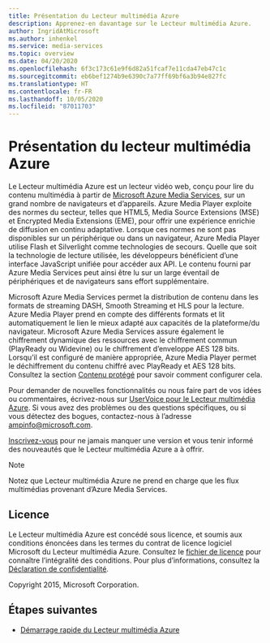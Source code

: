 ```yaml
---
title: Présentation du Lecteur multimédia Azure
description: Apprenez-en davantage sur le Lecteur multimédia Azure.
author: IngridAtMicrosoft
ms.author: inhenkel
ms.service: media-services
ms.topic: overview
ms.date: 04/20/2020
ms.openlocfilehash: 6f3c173c61e9f6d82a51fcaf7e11cda47eb47c1c
ms.sourcegitcommit: eb6bef1274b9e6390c7a77ff69bf6a3b94e827fc
ms.translationtype: HT
ms.contentlocale: fr-FR
ms.lasthandoff: 10/05/2020
ms.locfileid: "87011703"
---
```

# <a name="azure-media-player-overview"></a>Présentation du lecteur multimédia Azure #

Le Lecteur multimédia Azure est un lecteur vidéo web, conçu pour lire du contenu multimédia à partir de [Microsoft Azure Media Services](https://azure.microsoft.com/services/media-services/), sur un grand nombre de navigateurs et d’appareils. Azure Media Player exploite des normes du secteur, telles que HTML5, Media Source Extensions (MSE) et Encrypted Media Extensions (EME), pour offrir une expérience enrichie de diffusion en continu adaptative.  Lorsque ces normes ne sont pas disponibles sur un périphérique ou dans un navigateur, Azure Media Player utilise Flash et Silverlight comme technologies de secours. Quelle que soit la technologie de lecture utilisée, les développeurs bénéficient d’une interface JavaScript unifiée pour accéder aux API.  Le contenu fourni par Azure Media Services peut ainsi être lu sur un large éventail de périphériques et de navigateurs sans effort supplémentaire.

Microsoft Azure Media Services permet la distribution de contenu dans les formats de streaming DASH, Smooth Streaming et HLS pour la lecture. Azure Media Player prend en compte des différents formats et lit automatiquement le lien le mieux adapté aux capacités de la plateforme/du navigateur. Microsoft Azure Media Services assure également le chiffrement dynamique des ressources avec le chiffrement commun (PlayReady ou Widevine) ou le chiffrement d’enveloppe AES 128 bits. Lorsqu’il est configuré de manière appropriée, Azure Media Player permet le déchiffrement du contenu chiffré avec PlayReady et AES 128 bits.  Consultez la section [Contenu protégé](azure-media-player-protected-content.md) pour savoir comment configurer cela.

Pour demander de nouvelles fonctionnalités ou nous faire part de vos idées ou commentaires, écrivez-nous sur [UserVoice pour le Lecteur multimédia Azure](https://aka.ms/ampuservoice). Si vous avez des problèmes ou des questions spécifiques, ou si vous détectez des bogues, contactez-nous à l’adresse ampinfo@microsoft.com.

[Inscrivez-vous](https://aka.ms/ampsignup) pour ne jamais manquer une version et vous tenir informé des nouveautés que le Lecteur multimédia Azure a à offrir.

> [!NOTE]
> Notez que Lecteur multimédia Azure ne prend en charge que les flux multimédias provenant d’Azure Media Services.

## <a name="license"></a>Licence ##

Le Lecteur multimédia Azure est concédé sous licence, et soumis aux conditions énoncées dans les termes du contrat de licence logiciel Microsoft du Lecteur multimédia Azure. Consultez le [fichier de licence](/legal/azure-media-player/azure-media-player-license) pour connaître l’intégralité des conditions. Pour plus d’informations, consultez la [Déclaration de confidentialité](https://www.microsoft.com/en-us/privacystatement/default.aspx).

Copyright 2015, Microsoft Corporation.

## <a name="next-steps"></a>Étapes suivantes ##

- [Démarrage rapide du Lecteur multimédia Azure](azure-media-player-quickstart.md)
